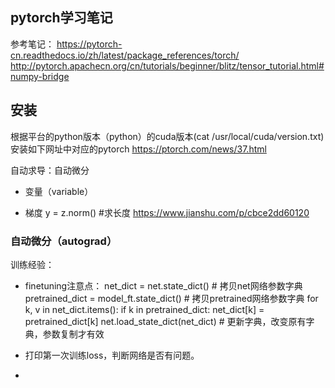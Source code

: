 ## pytorch学习笔记

参考笔记：
https://pytorch-cn.readthedocs.io/zh/latest/package_references/torch/
http://pytorch.apachecn.org/cn/tutorials/beginner/blitz/tensor_tutorial.html#numpy-bridge


## 安装
根据平台的python版本（python）的cuda版本(cat /usr/local/cuda/version.txt)安装如下网址中对应的pytorch
https://ptorch.com/news/37.html


自动求导：自动微分
- 变量（variable）


- 梯度
y = z.norm()  #求长度
https://www.jianshu.com/p/cbce2dd60120


### 自动微分（autograd）


训练经验：

- finetuning注意点：
        net_dict = net.state_dict() # 拷贝net网络参数字典
        pretrained_dict = model_ft.state_dict() # 拷贝pretrained网络参数字典
        for k, v in net_dict.items():
            if k in pretrained_dict:
                net_dict[k] = pretrained_dict[k]
        net.load_state_dict(net_dict) # 更新字典，改变原有字典，参数复制才有效

- 打印第一次训练loss，判断网络是否有问题。

- 
